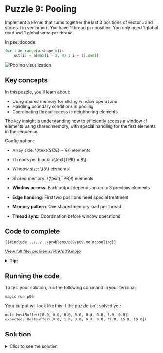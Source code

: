 # Puzzle 9: Pooling

Implement a kernel that sums together the last 3 positions of vector `a` and stores it in vector `out`.
You have 1 thread per position. You only need 1 global read and 1 global write per thread.

In pseudocode:

```python
for i in range(a.shape[0]):
    out[i] = a[max(i - 2, 0) : i + 1].sum()
```

![Pooling visualization](https://raw.githubusercontent.com/srush/GPU-Puzzles/main/GPU_puzzlers_files/GPU_puzzlers_43_1.svg)

## Key concepts

In this puzzle, you'll learn about:
- Using shared memory for sliding window operations
- Handling boundary conditions in pooling
- Coordinating thread access to neighboring elements

The key insight is understanding how to efficiently access a window of elements using shared memory, with special handling for the first elements in the sequence.

Configuration:
- Array size: \\(\\text{SIZE} = 8\\) elements
- Threads per block: \\(\\text{TPB} = 8\\)
- Window size: \\(3\\) elements
- Shared memory: \\(\\text{TPB}\\) elements

- **Window access**: Each output depends on up to 3 previous elements
- **Edge handling**: First two positions need special treatment
- **Memory pattern**: One shared memory load per thread
- **Thread sync**: Coordination before window operations

## Code to complete

```mojo
{{#include ../../../problems/p09/p09.mojo:pooling}}
```
<a href="{{#include ../_includes/repo_url.md}}/blob/main/problems/p09/p09.mojo" class="filename">View full file: problems/p09/p09.mojo</a>

<details>
<summary><strong>Tips</strong></summary>

<div class="solution-tips">

1. Load data and call `barrier()`
2. Special cases: `out[0] = shared[0]`, `out[1] = shared[0] + shared[1]`
3. General case: `if 1 < global_i < size`
4. Sum three elements: `shared[local_i - 2] + shared[local_i - 1] + shared[local_i]`
</div>
</details>

## Running the code

To test your solution, run the following command in your terminal:

```bash
magic run p09
```

Your output will look like this if the puzzle isn't solved yet:
```txt
out: HostBuffer([0.0, 0.0, 0.0, 0.0, 0.0, 0.0, 0.0, 0.0])
expected: HostBuffer([0.0, 1.0, 3.0, 6.0, 9.0, 12.0, 15.0, 18.0])
```

## Solution

<details>
<summary>Click to see the solution</summary>

```mojo
{{#include ../../../solutions/p09/p09.mojo:pooling_solution}}
```

<div class="solution-explanation">

This solution:
- Loads input into shared memory and synchronizes
- Handles first two elements as special cases
- For remaining elements, sums previous three values
- Uses shared memory for efficient neighbor access
</div>
</details>
